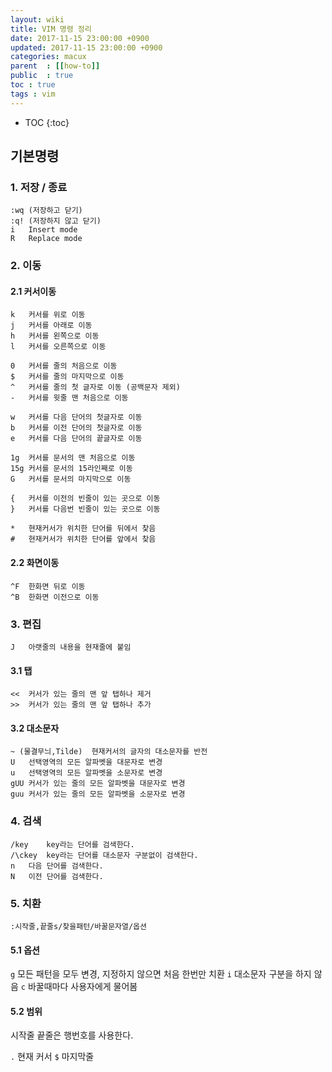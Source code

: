 ```yaml
---
layout: wiki
title: VIM 명령 정리 
date: 2017-11-15 23:00:00 +0900
updated: 2017-11-15 23:00:00 +0900
categories: macux
parent  : [[how-to]]
public  : true
toc : true
tags : vim
---
```

* TOC
{:toc}

## 기본명령
### 1. 저장 / 종료
``` 
:wq (저장하고 닫기)
:q! (저장하지 않고 닫기)
i   Insert mode
R   Replace mode
```

### 2. 이동
#### 2.1 커서이동
```
k	커서를 위로 이동
j	커서를 아래로 이동
h	커서를 왼쪽으로 이동
l	커서를 오른쪽으로 이동

0	커서를 줄의 처음으로 이동
$	커서를 줄의 마지막으로 이동
^	커서를 줄의 첫 글자로 이동 (공백문자 제외)
-	커서를 윗줄 맨 처음으로 이동

w	커서를 다음 단어의 첫글자로 이동
b	커서를 이전 단어의 첫글자로 이동
e	커서를 다음 단어의 끝글자로 이동

1g	커서를 문서의 맨 처음으로 이동
15g	커서를 문서의 15라인째로 이동
G	커서를 문서의 마지막으로 이동

{	커서를 이전의 빈줄이 있는 곳으로 이동
}	커서를 다음번 빈줄이 있는 곳으로 이동

*	현재커서가 위치한 단어를 뒤에서 찾음
#	현재커서가 위치한 단어를 앞에서 찾음
```

#### 2.2 화면이동
```
^F	한화면 뒤로 이동
^B	한화면 이전으로 이동
```

### 3. 편집
``` 
J	아랫줄의 내용을 현재줄에 붙임
```
#### 3.1 탭
```
<<	커서가 있는 줄의 맨 앞 탭하나 제거
>>	커서가 있는 줄의 맨 앞 탭하나 추가
```

#### 3.2 대소문자

```
~ (물결무늬,Tilde)	현재커서의 글자의 대소문자를 반전
U	선택영역의 모든 알파벳을 대문자로 변경
u	선택영역의 모든 알파벳을 소문자로 변경
gUU	커서가 있는 줄의 모든 알파벳을 대문자로 변경
guu	커서가 있는 줄의 모든 알파벳을 소문자로 변경
```


### 4. 검색
```
/key	key라는 단어를 검색한다.
/\ckey	key라는 단어를 대소문자 구분없이 검색한다.
n	다음 단어를 검색한다.
N	이전 단어를 검색한다.
```

### 5. 치환
```
:시작줄,끝줄s/찾을패턴/바꿀문자열/옵션
```
#### 5.1 옵션
`g` 모든 패턴을 모두 변경, 지정하지 않으면 처음 한번만 치환
`i` 대소문자 구분을 하지 않음
`c` 바꿀때마다 사용자에게 물어봄



#### 5.2 범위
시작줄 끝줄은 행번호를 사용한다.

`.` 현재 커서
`$` 마지막줄


